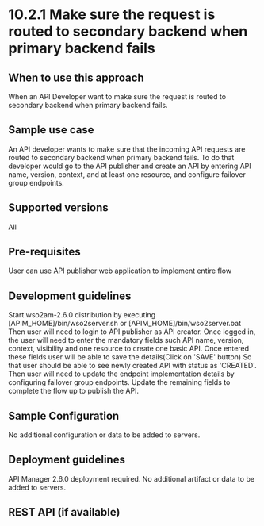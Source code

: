 # 10.2.1 Make sure the request is routed to secondary backend when primary backend fails

## When to use this approach
When an API Developer want to make sure the request is routed to secondary backend when primary backend fails.

## Sample use case
An API developer wants to make sure that the incoming API requests are routed to secondary backend when primary backend fails. To do that developer would go to the API publisher and create an API by entering API name, version, context, and at least one resource, and configure failover group endpoints.

## Supported versions
All

## Pre-requisites
User can use API publisher web application to implement entire flow

## Development guidelines
Start wso2am-2.6.0 distribution by executing [APIM_HOME]/bin/wso2server.sh or [APIM_HOME]/bin/wso2server.bat 
Then user will need to login to API publisher as API creator. Once logged in, the user will need to enter the mandatory fields such API name, version, context, visibility and one resource to create one basic API. Once entered these fields user will be able to save the details(Click on 'SAVE' button)
So that user should be able to see newly created API with status as 'CREATED'. Then user will need to update the endpoint implementation details by configuring failover group endpoints. Update the remaining fields to complete the flow up to publish the API. 

## Sample Configuration
No additional configuration or data to be added to servers.

## Deployment guidelines
API Manager 2.6.0 deployment required. No additional artifact or data to be added to servers.

## REST API (if available)

